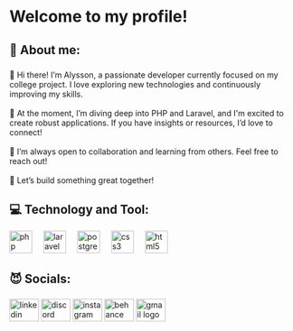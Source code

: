 <h1 align="left">Welcome to my profile!</h1>

###

<h2 align="left">🐺 About me:</h2>

###

<p align="left">👋 Hi there! I’m Alysson, a passionate developer currently focused on my college project. I love exploring new technologies and continuously improving my skills.<br><br>🔭 At the moment, I’m diving deep into PHP and Laravel, and I'm excited to create robust applications. If you have insights or resources, I’d love to connect!<br><br>🤝 I’m always open to collaboration and learning from others. Feel free to reach out!<br><br>🌱 Let’s build something great together!</p>

###

<h2 align="left">💻 Technology and Tool:</h2>

<div align="left">
  <img src="https://cdn.jsdelivr.net/gh/devicons/devicon/icons/php/php-original.svg" height="40" alt="php logo"  />
  <img width="12" />
  <img src="https://cdn.jsdelivr.net/gh/devicons/devicon/icons/laravel/laravel-original.svg" height="40" alt="laravel logo"  />
  <img width="12" />
  <img src="https://cdn.jsdelivr.net/gh/devicons/devicon/icons/postgresql/postgresql-original.svg" height="40" alt="postgresql logo"  />
  <img width="12" />
  <img src="https://cdn.jsdelivr.net/gh/devicons/devicon/icons/css3/css3-original.svg" height="40" alt="css3 logo"  />
  <img width="12" />
  <img src="https://cdn.jsdelivr.net/gh/devicons/devicon/icons/html5/html5-original.svg" height="40" alt="html5 logo"  />
</div>

###

<h2 align="left">😈 Socials:</h2>

###

<div align="left">
  <img src="https://raw.githubusercontent.com/maurosouza/profile-readme-generator/master/src/assets/icons/social/linkedin/default.svg" width="52" height="40" alt="linkedin logo"  />
  <img src="https://raw.githubusercontent.com/maurosouza/profile-readme-generator/master/src/assets/icons/social/discord/default.svg" width="52" height="40" alt="discord logo"  />
  <img src="https://raw.githubusercontent.com/maurosouza/profile-readme-generator/master/src/assets/icons/social/instagram/default.svg" width="52" height="40" alt="instagram logo"  />
  <img src="https://raw.githubusercontent.com/maurosouza/profile-readme-generator/master/src/assets/icons/social/behance/default.svg" width="52" height="40" alt="behance logo"  />
  <img src="https://raw.githubusercontent.com/maurosouza/profile-readme-generator/master/src/assets/icons/social/gmail/default.svg" width="52" height="40" alt="gmail logo"  />
</div>

###
